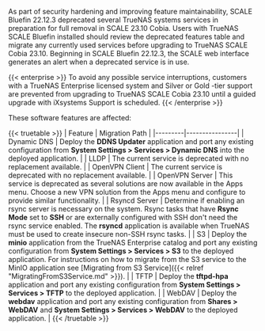&NewLine;

As part of security hardening and improving feature maintainability, SCALE Bluefin 22.12.3 deprecated several TrueNAS systems services in preparation for full removal in SCALE 23.10 Cobia.
Users with TrueNAS SCALE Bluefin installed should review the deprecated features table and migrate any currently used services before upgrading to TrueNAS SCALE Cobia 23.10.
Beginning in SCALE Bluefin 22.12.3, the SCALE web interface generates an alert when a deprecated service is in use.

{{< enterprise >}}
To avoid any possible service interruptions, customers with a TrueNAS Enterprise licensed system and Silver or Gold -tier support are prevented from upgrading to TrueNAS SCALE Cobia 23.10 until a guided upgrade with iXsystems Support is scheduled.
{{< /enterprise >}}

These software features are affected:

{{< truetable >}}
| Feature | Migration Path |
|---------|----------------|
| Dynamic DNS | Deploy the **DDNS Updater** application and port any existing configuration from **System Settings > Services > Dynamic DNS** into the deployed application. |
| LLDP | The current service is deprecated with no replacement available. |
| OpenVPN Client | The current service is deprecated with no replacement available. |
| OpenVPN Server | This service is deprecated as several solutions are now available in the Apps menu. Choose a new VPN solution from the Apps menu and configure to provide similar functionality. |
| Rsyncd Server | Determine if enabling an rsync server is necessary on the system. Rsync tasks that have **Rsync Mode** set to **SSH** or are externally configured with SSH don't need the rsync service enabled. The **rsyncd** application is available when TrueNAS must be used to create insecure non-SSH rsync tasks. |
| S3 | Deploy the **minio** application from the TrueNAS Enterprise catalog and port any existing configuration from **System Settings > Services > S3** to the deployed application. For instructions on how to migrate from the S3 service to the MinIO application see [Migrating from S3 Service]({{< relref "MigratingFromS3Service.md" >}}). |
| TFTP | Deploy the **tftpd-hpa** application and port any existing configuration from **System Settings > Services > TFTP** to the deployed application. |
| WebDAV | Deploy the **webdav** application and port any existing configuration from **Shares > WebDAV** and **System Settings > Services > WebDAV** to the deployed application. |
{{< /truetable >}}
